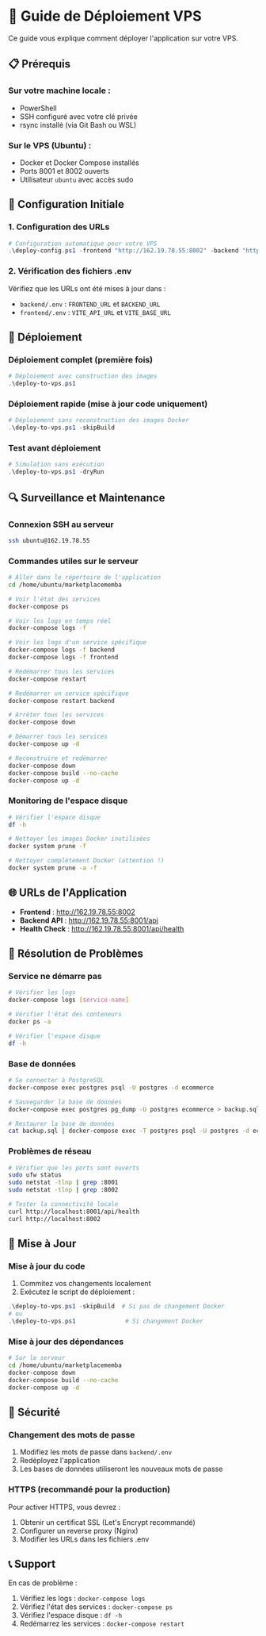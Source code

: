 # 🚀 Guide de Déploiement VPS

Ce guide vous explique comment déployer l'application sur votre VPS.

## 📋 Prérequis

### Sur votre machine locale :
- PowerShell
- SSH configuré avec votre clé privée
- rsync installé (via Git Bash ou WSL)

### Sur le VPS (Ubuntu) :
- Docker et Docker Compose installés
- Ports 8001 et 8002 ouverts
- Utilisateur `ubuntu` avec accès sudo

## 🔧 Configuration Initiale

### 1. Configuration des URLs

```powershell
# Configuration automatique pour votre VPS
.\deploy-config.ps1 -frontend "http://162.19.78.55:8002" -backend "http://162.19.78.55:8001"
```

### 2. Vérification des fichiers .env

Vérifiez que les URLs ont été mises à jour dans :
- `backend/.env` : `FRONTEND_URL` et `BACKEND_URL`
- `frontend/.env` : `VITE_API_URL` et `VITE_BASE_URL`

## 🚀 Déploiement

### Déploiement complet (première fois)

```powershell
# Déploiement avec construction des images
.\deploy-to-vps.ps1
```

### Déploiement rapide (mise à jour code uniquement)

```powershell
# Déploiement sans reconstruction des images Docker
.\deploy-to-vps.ps1 -skipBuild
```

### Test avant déploiement

```powershell
# Simulation sans exécution
.\deploy-to-vps.ps1 -dryRun
```

## 🔍 Surveillance et Maintenance

### Connexion SSH au serveur

```bash
ssh ubuntu@162.19.78.55
```

### Commandes utiles sur le serveur

```bash
# Aller dans le répertoire de l'application
cd /home/ubuntu/marketplacememba

# Voir l'état des services
docker-compose ps

# Voir les logs en temps réel
docker-compose logs -f

# Voir les logs d'un service spécifique
docker-compose logs -f backend
docker-compose logs -f frontend

# Redémarrer tous les services
docker-compose restart

# Redémarrer un service spécifique
docker-compose restart backend

# Arrêter tous les services
docker-compose down

# Démarrer tous les services
docker-compose up -d

# Reconstruire et redémarrer
docker-compose down
docker-compose build --no-cache
docker-compose up -d
```

### Monitoring de l'espace disque

```bash
# Vérifier l'espace disque
df -h

# Nettoyer les images Docker inutilisées
docker system prune -f

# Nettoyer complètement Docker (attention !)
docker system prune -a -f
```

## 🌐 URLs de l'Application

- **Frontend** : http://162.19.78.55:8002
- **Backend API** : http://162.19.78.55:8001/api
- **Health Check** : http://162.19.78.55:8001/api/health

## 🔧 Résolution de Problèmes

### Service ne démarre pas

```bash
# Vérifier les logs
docker-compose logs [service-name]

# Vérifier l'état des conteneurs
docker ps -a

# Vérifier l'espace disque
df -h
```

### Base de données

```bash
# Se connecter à PostgreSQL
docker-compose exec postgres psql -U postgres -d ecommerce

# Sauvegarder la base de données
docker-compose exec postgres pg_dump -U postgres ecommerce > backup.sql

# Restaurer la base de données
cat backup.sql | docker-compose exec -T postgres psql -U postgres -d ecommerce
```

### Problèmes de réseau

```bash
# Vérifier que les ports sont ouverts
sudo ufw status
sudo netstat -tlnp | grep :8001
sudo netstat -tlnp | grep :8002

# Tester la connectivité locale
curl http://localhost:8001/api/health
curl http://localhost:8002
```

## 🔄 Mise à Jour

### Mise à jour du code

1. Commitez vos changements localement
2. Exécutez le script de déploiement :

```powershell
.\deploy-to-vps.ps1 -skipBuild  # Si pas de changement Docker
# ou
.\deploy-to-vps.ps1              # Si changement Docker
```

### Mise à jour des dépendances

```bash
# Sur le serveur
cd /home/ubuntu/marketplacememba
docker-compose down
docker-compose build --no-cache
docker-compose up -d
```

## 🔐 Sécurité

### Changement des mots de passe

1. Modifiez les mots de passe dans `backend/.env`
2. Redéployez l'application
3. Les bases de données utiliseront les nouveaux mots de passe

### HTTPS (recommandé pour la production)

Pour activer HTTPS, vous devrez :
1. Obtenir un certificat SSL (Let's Encrypt recommandé)
2. Configurer un reverse proxy (Nginx)
3. Modifier les URLs dans les fichiers .env

## 📞 Support

En cas de problème :
1. Vérifiez les logs : `docker-compose logs`
2. Vérifiez l'état des services : `docker-compose ps`
3. Vérifiez l'espace disque : `df -h`
4. Redémarrez les services : `docker-compose restart`
